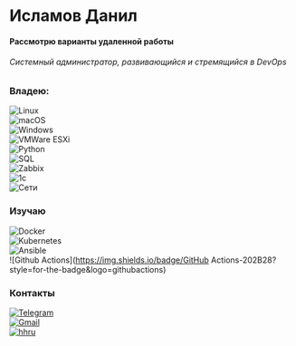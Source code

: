 <!--
**islamovdanil/islamovdanil** is a ✨ _special_ ✨ repository because its `README.md` (this file) appears on your GitHub profile.

Here are some ideas to get you started:

- 🔭 I’m currently working on ...
- 🌱 I’m currently learning ...
- 👯 I’m looking to collaborate on ...
- 🤔 I’m looking for help with ...
- 💬 Ask me about ...
- 📫 How to reach me: ...
- 😄 Pronouns: ...
- ⚡ Fun fact: ...
-->
# Исламов Данил  
#### Рассмотрю варианты удаленной работы
###### Системный администратор, развивающийся и стремящийся в DevOps  

### Владею:  
![Linux](https://img.shields.io/badge/Linux-Администрирование-202B28?style=for-the-badge&logo=linux)  
![macOS](https://img.shields.io/badge/macOS-202B28?style=for-the-badge&logo=macos)  
![Windows](https://img.shields.io/badge/Windows-Администрирование-202B28?style=for-the-badge&logo=windows)  
![VMWare ESXi](https://img.shields.io/badge/VMWareESXi-202B28?style=for-the-badge&logo=vmware)  
![Python](https://img.shields.io/badge/Python-Базово-202B28?style=for-the-badge&logo=python)  
![SQL](https://img.shields.io/badge/SQL-Базово-202B28?style=for-the-badge&logo=mysql)  
![Zabbix](https://img.shields.io/badge/Zabbix-Базово-202B28?style=for-the-badge&logo=zabbix)  
![1c](https://img.shields.io/badge/1c-Администрирование-202B28?style=for-the-badge&logo=1c)  
![Сети](https://img.shields.io/badge/network-202B28?style=for-the-badge&logo=network)  


### Изучаю
![Docker](https://img.shields.io/badge/Docker-202B28?style=for-the-badge&logo=docker)  
![Kubernetes](https://img.shields.io/badge/kubernetes-202B28?style=for-the-badge&logo=kubernetes)  
![Ansible](https://img.shields.io/badge/ansible-202B28?style=for-the-badge&logo=ansible)  
![Github Actions](https://img.shields.io/badge/GitHub Actions-202B28?style=for-the-badge&logo=githubactions)  


### Контакты
[![Telegram](https://img.shields.io/badge/Telegram-202B28?style=for-the-badge&logo=telegram)](https://t.me/MrOsmon)  
[![Gmail](https://img.shields.io/badge/Gmail-202B28?style=for-the-badge&logo=gmail)](mailto:islamovdanil@gmail.com)  
[![hhru](https://img.shields.io/badge/HeadHunterRu-202B28?style=for-the-badge&logo=headhunter)](https://hh.ru/resume/c2123f73ff01862ca00039ed1f324364796c59)  

